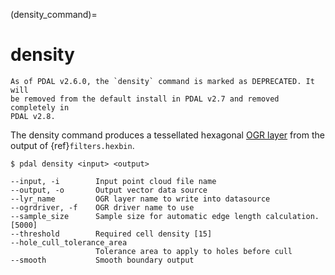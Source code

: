 (density_command)=

# density

```{warning}
As of PDAL v2.6.0, the `density` command is marked as DEPRECATED. It will
be removed from the default install in PDAL v2.7 and removed completely in
PDAL v2.8.
```

The density command produces a tessellated hexagonal [OGR layer] from the
output of {ref}`filters.hexbin`.

```
$ pdal density <input> <output>
```

```
--input, -i        Input point cloud file name
--output, -o       Output vector data source
--lyr_name         OGR layer name to write into datasource
--ogrdriver, -f    OGR driver name to use
--sample_size      Sample size for automatic edge length calculation. [5000]
--threshold        Required cell density [15]
--hole_cull_tolerance_area
                   Tolerance area to apply to holes before cull
--smooth           Smooth boundary output
```

[ogr layer]: http://www.gdal.org/ogr_utilities.html

